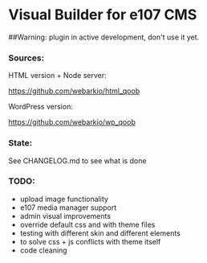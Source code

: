 # Visual Builder for e107 CMS

##Warning: plugin in active development, don't use it yet.


### Sources:

HTML version + Node server:

https://github.com/webarkio/html_qoob

WordPress version:

https://github.com/webarkio/wp_qoob


### State:
See CHANGELOG.md to see what is done

### TODO:
- upload image functionality
- e107 media manager support
- admin visual improvements
- override default css and with theme files
- testing with different skin and different elements
- to solve css + js conflicts with theme itself
- code cleaning
